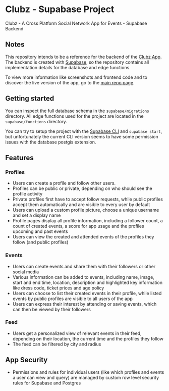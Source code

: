 # Clubz - Supabase Project

Clubz - A Cross Platform Social Network App for Events - Supabase Backend

## Notes

This repository intends to be a reference for the backend of the [Clubz App](https://github.com/MichelBusse/clubz). The backend is created with [Supabase](https://supabase.com/), so the repository contains all implementation details for the database and edge functions. 

To view more information like screenshots and frontend code and to discover the live version of the app, go to the [main repo page](https://github.com/MichelBusse/clubz).

## Getting started

You can inspect the full database schema in the `supabase/migrations` directory. All edge functions used for the project are located in the `supabase/functions` directory. 

You can try to setup the project with the [Supabase CLI](https://supabase.com/docs/guides/cli/getting-started) and `supabase start`, but unfortunately the current CLI version seems to have some permission issues with the database postgis extension.

## Features

### Profiles
- Users can create a profile and follow other users.
- Profiles can be public or private, depending on who should see the profile activity
- Private profiles first have to accept follow requests, while public profiles accept them automatically and are visible to every user by default
- Users can upload a custom profile picture, choose a unique username and set a display name
- Profile pages display all profile information, including a follower count, a count of created events, a score for app usage and the profiles upcoming and past events 
- Users can view the created and attended events of the profiles they follow (and public profiles)

### Events
- Users can create events and share them with their  followers or other social media
- Various information can be added to events, including  name, image, start and end time, location, description and highlighted key information like dress code, ticket prices and age policy
- Users can choose to list their created events in their profile, while listed events by public profiles are visible to all users of the app
- Users can express their interest by attending or saving events, which can then be viewed by their followers 

### Feed
- Users get a personalized view of relevant events in their feed, depending on their location, the current time and the profiles they follow
- The feed can be filtered by city and radius

## App Security
- Permissions and rules for individual users (like which profiles and events a user can view and query) are managed by custom row level security rules for Supabase and Postgres